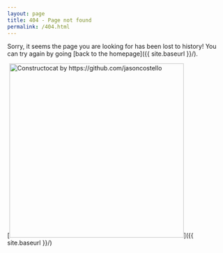 ```yaml
---
layout: page
title: 404 - Page not found
permalink: /404.html
---
```


Sorry, it seems the page you are looking for has been lost to history! You can try again by going [back to the homepage]({{ site.baseurl }}/).

[<img src="{{ site.baseurl }}/images/404.jpg" alt="Constructocat by https://github.com/jasoncostello" style="width: 400px;"/>]({{ site.baseurl }}/)
